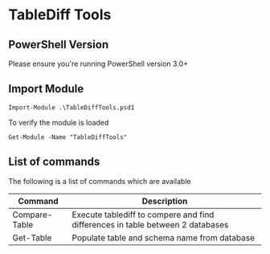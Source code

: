 # TableDiff Tools

## PowerShell Version

Please ensure you're running PowerShell version 3.0+

## Import Module

    Import-Module .\TableDiffTools.psd1

To verify the module is loaded

    Get-Module -Name "TableDiffTools"

## List of commands

The following is a list of commands which are available

|Command|Description|
|-------|-----------|
|Compare-Table|Execute tablediff to compere and find differences in table between 2 databases|
|Get-Table|Populate table and schema name from database|
